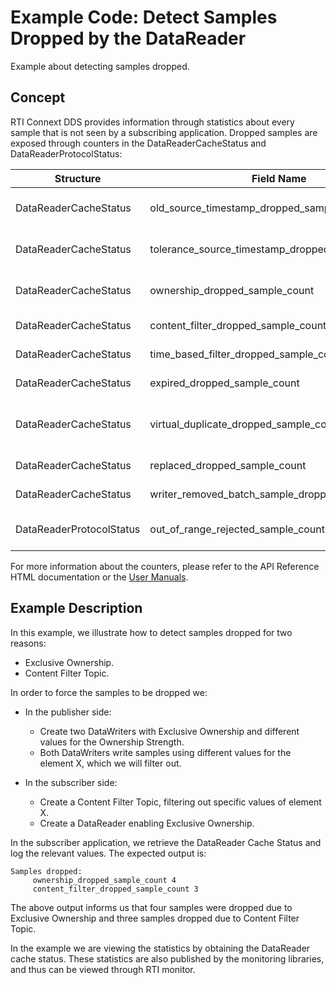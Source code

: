 # Example Code: Detect Samples Dropped by the DataReader

Example about detecting samples dropped.

## Concept

RTI Connext DDS provides information through statistics about every sample that
is not seen by a subscribing application.
Dropped samples are exposed through counters in the DataReaderCacheStatus and
DataReaderProtocolStatus:

| Structure | Field Name | Description |
| --------- | ---------- | ----------- |
| DataReaderCacheStatus| old_source_timestamp_dropped_sample_count | The number of samples dropped as a result of receiving a sample older than the last one, using DDS_BY_SOURCE_TIMESTAMP_DESTINATIONORDER_QOS.|
| DataReaderCacheStatus| tolerance_source_timestamp_dropped_sample_count |The number of samples dropped as a result of receiving a sample in the future, using DDS_BY_SOURCE_TIMESTAMP_DESTINATIONORDER_QOS. |
| DataReaderCacheStatus| ownership_dropped_sample_count | The number of samples dropped as a result of receiving a sample from a DataWriter with a lower strength, using Exclusive Ownership. |
| DataReaderCacheStatus| content_filter_dropped_sample_count | The number of user samples filtered by the DataReader due to Content-Filtered Topics. |
| DataReaderCacheStatus| time_based_filter_dropped_sample_count | The number of user samples filtered by the DataReader due to DDS_TimeBasedFilterQosPolicy. |
| DataReaderCacheStatus| expired_dropped_sample_count | The number of samples expired by the DataReader due to DDS_LifespanQosPolicy or the autopurge sample delays. |
| DataReaderCacheStatus| virtual_duplicate_dropped_sample_count | The number of virtual duplicate samples dropped by the DataReader. A sample is a virtual duplicate if it has the same identity (Virtual Writer GUID and Virtual Sequence Number) as a previously received sample. |
| DataReaderCacheStatus| replaced_dropped_sample_count | The number of samples replaced by the DataReader due to DDS_KEEP_LAST_HISTORY_QOS replacement. |
| DataReaderCacheStatus| writer_removed_batch_sample_dropped_sample_count | The number of batch samples received by the DataReader that were marked as removed by the DataWriter. |
| DataReaderProtocolStatus| out_of_range_rejected_sample_count | The number of samples dropped by the DataReader due to the receive window being full and the sample received out-of-order. |

For more information about the counters, please refer to the API Reference HTML
documentation or the [User Manuals](https://community.rti.com/static/documentation/connext-dds/6.1.2/doc/manuals/connext_dds_professional/users_manual/index.htm#users_manual/Statuses_for_DataReaders.htm).

## Example Description

In this example, we illustrate how to detect samples dropped for two reasons:

- Exclusive Ownership.
- Content Filter Topic.

In order to force the samples to be dropped we:

-   In the publisher side:

    -   Create two DataWriters with Exclusive Ownership and different values for
    the Ownership Strength.
    -   Both DataWriters write samples using different values for the element X,
    which we will filter out.
-   In the subscriber side:

    - Create a Content Filter Topic, filtering out specific values of element X.
    - Create a DataReader enabling Exclusive Ownership.

In the subscriber application, we retrieve the DataReader Cache Status and log
the relevant values. The expected output is:

```plaintext
Samples dropped:
     ownership_dropped_sample_count 4
     content_filter_dropped_sample_count 3
```

The above output informs us that four samples were dropped due to Exclusive
Ownership and three samples dropped due to Content Filter Topic.

In the example we are viewing the statistics by obtaining the DataReader cache
status. These statistics are also published by the monitoring libraries, and
thus can be viewed through RTI monitor.
